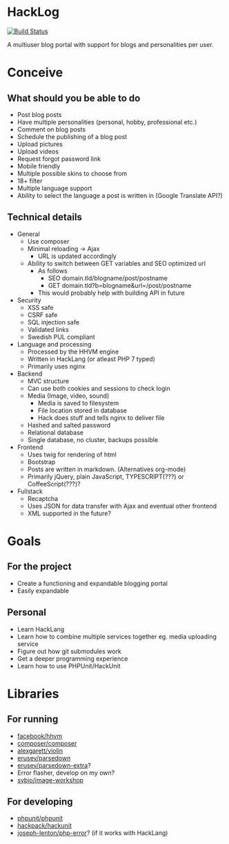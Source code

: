 # HackLog
[![Build Status](https://travis-ci.org/brolaugh/hacklog.svg?branch=master)](https://travis-ci.org/brolaugh/hacklog)

A multiuser blog portal with support for blogs and personalities per user.

# Conceive

## What should you be able to do
  * Post blog posts
  * Have multiple personalities (personal, hobby, professional etc.)
  * Comment on blog posts
  * Schedule the publishing of a blog post
  * Upload pictures
  * Upload videos
  * Request forgot password link
  * Mobile friendly
  * Multiple possible skins to choose from
  * 18+ filter
  * Multiple language support
  * Ability to select the language a post is written in (Google Translate API?)

## Technical details
  * General
    * Use composer
    * Minimal reloading -> Ajax
      * URL is updated accordingly
    * Ability to switch between GET variables and SEO optimized url
      * As follows
        * SEO domain.tld/blogname/post/postname
        * GET domain.tld?b=blogname&url=/post/postname
      * This would probably help with building API in future
  * Security
    * XSS safe
    * CSRF safe
    * SQL injection safe
    * Validated links
    * Swedish PUL compliant
  * Language and processing
    * Processed by the HHVM engine
    * Written in HackLang (or atleast PHP 7 typed)
    * Primarily uses nginx
  * Backend
    * MVC structure
    * Can use both cookies and sessions to check login
    * Media (Image, video, sound)
      * Media is saved to filesystem
      * File location stored in database
      * Hack does stuff and tells nginx to deliver file
    * Hashed and salted password
    * Relational database
    * Single database, no cluster, backups possible
  * Frontend
    * Uses twig for rendering of html
    * Bootstrap
    * Posts are written in markdown. (Alternatives org-mode)
    * Primarily jQuery, plain JavaScript, TYPESCRIPT(???) or CoffeeScript(???)?
  * Fullstack
    * Recaptcha
    * Uses JSON for data transfer with Ajax and eventual other frontend
    * XML supported in the future?

# Goals
## For the project
  * Create a functioning and expandable blogging portal
  * Easily expandable

## Personal
  * Learn HackLang
  * Learn how to combine multiple services together eg. media uploading service
  * Figure out how git submodules work
  * Get a deeper programming experience
  * Learn how to use PHPUnit/HackUnit

# Libraries
## For running
  * [facebook/hhvm](https://github.com/facebook/hhvm)
  * [composer/composer](https://github.com/composer/composer)
  * [alexgarett/violin](https://github.com/alexgarrett/violin)
  * [erusev/parsedown](https://github.com/erusev/parsedown)
  * [erusev/parsedown-extra](https://github.com/erusev/parsedown-extra)?
  * Error flasher, develop on my own?
  * [sybio/image-workshop](https://github.com/Sybio/ImageWorkshop)

## For developing
  * [phpunit/phpunit](https://github.com/sebastanbergmann/phpunit)
  * [hackpack/hackunit](https://github.com/HackPack/HackUnit)
  * [joseph-lenton/php-error](https://github.com/JosephLenton/PHP-Error/)? (if it works with HackLang)
